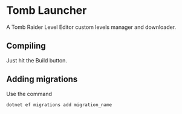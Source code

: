 ﻿# Tomb Launcher
A Tomb Raider Level Editor custom levels manager and downloader.

## Compiling
Just hit the Build button.

## Adding migrations
Use the command

`dotnet ef migrations add migration_name`